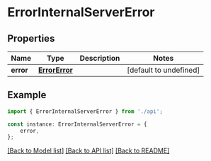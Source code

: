 # ErrorInternalServerError


## Properties

Name | Type | Description | Notes
------------ | ------------- | ------------- | -------------
**error** | [**ErrorError**](ErrorError.md) |  | [default to undefined]

## Example

```typescript
import { ErrorInternalServerError } from './api';

const instance: ErrorInternalServerError = {
    error,
};
```

[[Back to Model list]](../README.md#documentation-for-models) [[Back to API list]](../README.md#documentation-for-api-endpoints) [[Back to README]](../README.md)

